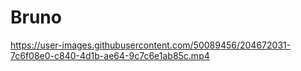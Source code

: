 # Bruno


https://user-images.githubusercontent.com/50089456/204672031-7c6f08e0-c840-4d1b-ae64-9c7c6e1ab85c.mp4


